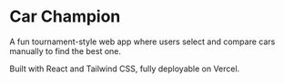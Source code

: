 # Car Champion

A fun tournament-style web app where users select and compare cars manually to find the best one.

Built with React and Tailwind CSS, fully deployable on Vercel.
